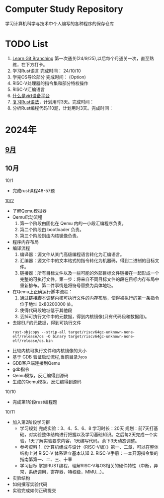 # Computer Study Repository
学习计算机科学与技术中个人编写的各种程序的保存仓库

# TODO List
1. [Learn Git Branching](https://learngitbranching.js.org/?locale=zh_CN) 第一次通关(24/9/25),以后每个月通关一次，直至熟练，在下方打卡。
2. 学习Rust语言 完成时间： 24/10/10
3. 学完OS导论部分 完成时间： (Option)
4. RISC-V处理器的指令集和部分特权操作
5. RISC-V汇编语言
6. [什么是virt设备平台](./log/rCore_os/ch1.md#todo1)
7. [复习Rust语法](https://kaisery.github.io/trpl-zh-cn/)，计划用时3天。完成时间：
8. 分析Rust编程代码110题，计划用时3天。完成时间：

# 2024年
## [9月](./log/2024-9.md)

## 10月
10/1
* 完成rust课程48-57题

[10/2](./log/rCore_os/ch1.md)
* 了解Qemu模拟器
* Qemu启动流程
    1. 第一个阶段由固化在 Qemu 内的一小段汇编程序负责。
    2. 第二个阶段由 bootloader 负责。
    3. 第三个阶段则由内核镜像负责。
* 程序内存布局
* 编译流程
    1. 编译器：源文件从某门高级编程语言转化为汇编语言。
    2. 汇编器：源文件中的文本格式的指令转化为机器码，得到二进制的目标文件。
    3. 链接器：所有目标文件以及一些可能的外部目标文件链接在一起形成一个完整的可执行文件。第一步：将来自不同目标文件的段在目标内存布局中重新排布。第二件事情是将符号替换为具体地址。
* 在Qemu上正确运行脚本流程：
    1. 通过链接脚本调整内核可执行文件的内存布局，使得被执行的第一条指令位于地址 0x80200000 处。
    2. 使得代码段地址低于其他段
    3. 丢掉可执行文件中的元数据，得到内核镜像(只有代码段和数据段)。
* 去除ELF的元数据，得到可执行文件
    ```
    rust-objcopy --strip-all target/riscv64gc-unknown-none-elf/release/os -O binary target/riscv64gc-unknown-none-elf/release/os.bin
    ```
* 比较内核可执行文件和内核镜像的大小
* 基于 GDB 验证启动流程,当前目录为os
* GDB客户端连接到Qemu
* gdb指令
* Qemu模拟，反汇编得到源码
* 生成的Qemu模拟，反汇编得到源码

10/10
* 完成第1阶段rust编程题

10/11  
* 加入第2阶段学习群
    * 学习规划 
        完成实验：3、4、5、6、8
        学习时长：20天
        规划：前7天打基础，对实验整体结构进行把握以及学习基础知识。之后每2天完成一个实验，1天了解实验要求内容，1天编写代码。余下3天动态调整。
    * 参考资料
        1.《计算机组成与设计（RISC-V版）》第一、二章，可以在整体结构上对 RISC-V 体系建立基本认知
        2. RISC-V手册：一本开源指令集的指南第第一、二、三、十章
    * 学习目标
        掌握RUST编程，理解RISC-V与OS相关的硬件特性（中断，异常，系统调用，寄存器，特权级，MMU...）。
* 实验结构
* 如何撰写实验代码
* 实验完成如何正确提交

